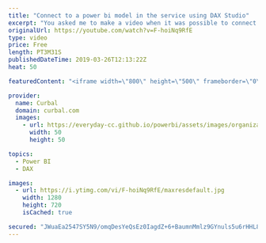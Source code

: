 ```yaml
---
title: "Connect to a power bi model in the service using DAX Studio"
excerpt: "You asked me to make a video when it was possible to connect power bi service to DAX Studio, so here it is :)  Two big \"but\"... 1. It works only with Power BI Premium 2. Read-only for now.  And here is the URL to connect: powerbi://api.powerbi.com/v1.0/myorg/workspacename  How about you let us know how"
originalUrl: https://youtube.com/watch?v=F-hoiNq9RfE
type: video
price: Free
length: PT3M31S
publishedDateTime: 2019-03-26T12:13:22Z
heat: 50

featuredContent: "<iframe width=\"800\" height=\"500\" frameborder=\"0\" src=\"https://www.youtube.com/embed/F-hoiNq9RfE\" allow=\"accelerometer; autoplay; encrypted-media; gyroscope; picture-in-picture\" allowfullscreen></iframe>"

provider:
  name: Curbal
  domain: curbal.com
  images:
    - url: https://everyday-cc.github.io/powerbi/assets/images/organizations/curbal.com-50x50.jpg
      width: 50
      height: 50

topics:
  - Power BI
  - DAX

images:
  - url: https://i.ytimg.com/vi/F-hoiNq9RfE/maxresdefault.jpg
    width: 1280
    height: 720
    isCached: true

secured: "JWuaEa2547SY5N9/omqDesYeQsEz0IagdZ+6+BaumnMmlz9GYnuls5u6rHHL8cKl/GFw6hW8dNqwh9eXVGc0Xw28C7Cdf1+s7vH5JPFsBsluMIov2B/XD1jBii+f6C7Isz6a9ml7G8aBJUAxyv5KuMplMqu3Ncyx6XFpyHYGiNZADufTy3NT27l8Ped8IXDeyJL8LmI588WaEaeVcG3jyqrzszUDOa7EFho+hCDKJwh231j/COGbcHSXRHDiy9ugBHKJ/NobM5gJ8fJjersyDqwTSKdpneJqOVqyR8GI8+q337FKWgwovJ7tEuKlI+WDFh2aFsTn1Hp5HF55a2qxCnvE8Bd2rYXtqei0ch6CJDxMGraijDzzqWVtMkqJ5pJXK4BF36Uh6wRHaVfFs4BIj/COHmZK9fd9amdcq01rrMs=;C0JUXoADD//3qv/qr/+4og=="
---
```



